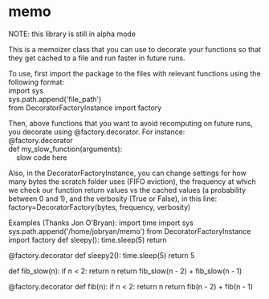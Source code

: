 memo
====

NOTE: this library is still in alpha mode

This is a memoizer class that you can use to decorate your functions so that they get cached to a file and run faster in future runs.

To use, first import the package to the files with relevant functions using the following format:<br>
import sys<br>
sys.path.append('file_path')<br>
from DecoratorFactoryInstance import factory

Then, above functions that you want to avoid recomputing on future runs, you decorate using @factory.decorator.  For instance:<br>
@factory.decorator<br>
def my_slow_function(arguments):<br>
&nbsp;&nbsp;&nbsp;&nbsp;slow code here<br>
  
Also, in the DecoratorFactoryInstance, you can change settings for how many bytes the scratch folder uses (FIFO eviction), the frequency at which we check our function return values vs the cached values (a probability between 0 and 1), and the verbosity (True or False), in this line:<br>
factory=DecoratorFactory(bytes, frequency, verbosity)

Examples (Thanks Jon O'Bryan):
import time
import sys
sys.path.append('/home/jobryan/memo')
from DecoratorFactoryInstance import factory
def sleepy():
    time.sleep(5)
    return

@factory.decorator
def sleepy2():
    time.sleep(5)
    return 5

def fib_slow(n):
    if n < 2:
        return n
    return fib_slow(n - 2) + fib_slow(n - 1)

@factory.decorator
def fib(n):
    if n < 2:
        return n
    return fib(n - 2) + fib(n - 1)
